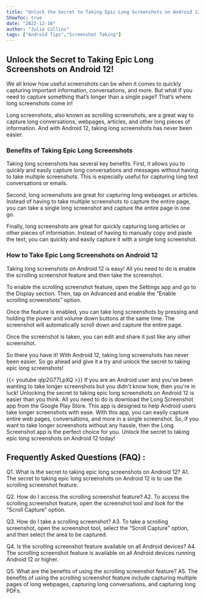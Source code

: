 ```yaml
---
title: "Unlock the Secret to Taking Epic Long Screenshots on Android 12!"
ShowToc: true 
date: "2022-12-10"
author: "Julie Collins" 
tags: ["Android Tips","Screenshot Taking"]
---
```

## Unlock the Secret to Taking Epic Long Screenshots on Android 12!

We all know how useful screenshots can be when it comes to quickly capturing important information, conversations, and more. But what if you need to capture something that’s longer than a single page? That’s where long screenshots come in!

Long screenshots, also known as scrolling screenshots, are a great way to capture long conversations, webpages, articles, and other long pieces of information. And with Android 12, taking long screenshots has never been easier.

### Benefits of Taking Epic Long Screenshots

Taking long screenshots has several key benefits. First, it allows you to quickly and easily capture long conversations and messages without having to take multiple screenshots. This is especially useful for capturing long text conversations or emails.

Second, long screenshots are great for capturing long webpages or articles. Instead of having to take multiple screenshots to capture the entire page, you can take a single long screenshot and capture the entire page in one go.

Finally, long screenshots are great for quickly capturing long articles or other pieces of information. Instead of having to manually copy and paste the text, you can quickly and easily capture it with a single long screenshot.

### How to Take Epic Long Screenshots on Android 12

Taking long screenshots on Android 12 is easy! All you need to do is enable the scrolling screenshot feature and then take the screenshot.

To enable the scrolling screenshot feature, open the Settings app and go to the Display section. Then, tap on Advanced and enable the “Enable scrolling screenshots” option.

Once the feature is enabled, you can take long screenshots by pressing and holding the power and volume down buttons at the same time. The screenshot will automatically scroll down and capture the entire page.

Once the screenshot is taken, you can edit and share it just like any other screenshot.

So there you have it! With Android 12, taking long screenshots has never been easier. So go ahead and give it a try and unlock the secret to taking epic long screenshots!

{{< youtube qIp2G77LpXQ >}} 
If you are an Android user and you've been wanting to take longer screenshots but you didn't know how, then you're in luck! Unlocking the secret to taking epic long screenshots on Android 12 is easier than you think. All you need to do is download the Long Screenshot app from the Google Play Store. This app is designed to help Android users take longer screenshots with ease. With this app, you can easily capture entire web pages, conversations, and more in a single screenshot. So, if you want to take longer screenshots without any hassle, then the Long Screenshot app is the perfect choice for you. Unlock the secret to taking epic long screenshots on Android 12 today!

## Frequently Asked Questions (FAQ) :
Q1. What is the secret to taking epic long screenshots on Android 12?
A1. The secret to taking epic long screenshots on Android 12 is to use the scrolling screenshot feature.

Q2. How do I access the scrolling screenshot feature?
A2. To access the scrolling screenshot feature, open the screenshot tool and look for the “Scroll Capture” option.

Q3. How do I take a scrolling screenshot?
A3. To take a scrolling screenshot, open the screenshot tool, select the “Scroll Capture” option, and then select the area to be captured.

Q4. Is the scrolling screenshot feature available on all Android devices?
A4. The scrolling screenshot feature is available on all Android devices running Android 12 or higher.

Q5. What are the benefits of using the scrolling screenshot feature?
A5. The benefits of using the scrolling screenshot feature include capturing multiple pages of long webpages, capturing long conversations, and capturing long PDFs.


